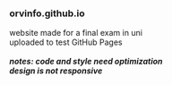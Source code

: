 ### orvinfo.github.io
website made for a final exam in uni <br>
uploaded to test GitHub Pages <br><br>
***notes: code and style need optimization<br>design is not responsive***
